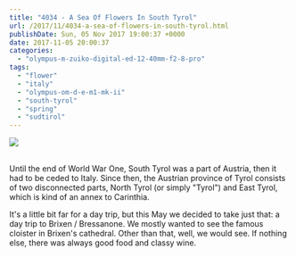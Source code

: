 ```yaml
---
title: "4034 - A Sea Of Flowers In South Tyrol"
url: /2017/11/4034-a-sea-of-flowers-in-south-tyrol.html
publishDate: Sun, 05 Nov 2017 19:00:37 +0000
date: 2017-11-05 20:00:37
categories: 
  - "olympus-m-zuiko-digital-ed-12-40mm-f2-8-pro"
tags: 
  - "flower"
  - "italy"
  - "olympus-om-d-e-m1-mk-ii"
  - "south-tyrol"
  - "spring"
  - "sudtirol"
---
```

<div class="container">
<div class="center"><a target="_blank" href="https://d25zfm9zpd7gm5.cloudfront.net/1200x1200/2017/20170513_120724_lr.jpg"><img class="webfeedsFeaturedVisual" src="https://d25zfm9zpd7gm5.cloudfront.net/0600x0600/2017/20170513_120724_lr.jpg" /></a></div>
</div>
<br />

Until the end of World War One, South Tyrol was a part of Austria, then it had to be ceded to Italy. Since then, the Austrian province of Tyrol consists of two disconnected parts, North Tyrol (or simply "Tyrol") and East Tyrol, which is kind of an annex to Carinthia.

<a target="_blank" href="https://d25zfm9zpd7gm5.cloudfront.net/1200x1200/2017/20170513_122726_lr.jpg"><img style="margin: 0pt 0px 0pt 10px; float: right;" src="https://d25zfm9zpd7gm5.cloudfront.net/0150x0150/2017/20170513_122726_lr.jpg" alt="" border="0" /></a> It's a little bit far for a day trip, but this May we decided to take just that: a day trip to Brixen / Bressanone. We mostly wanted to see the famous cloister in Brixen's cathedral. Other than that, well, we would see. If nothing else, there was always good food and classy wine.
